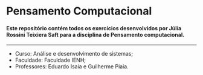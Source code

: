 # Pensamento Computacional
#### Este repositório contém todos os exercícios desenvolvidos por Júlia Rossini Teixiera Saft para a disciplina de Pensamento computacional.
___
- Curso: Análise e desenvolvimento de sistemas;
- Faculdade: Faculdade IENH;
- Professores: Eduardo Isaia e Guilherme Piaia.
